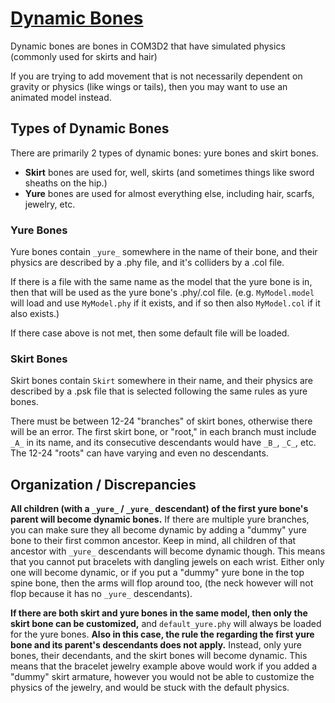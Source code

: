 # [Dynamic Bones](https://github.com/luvoid/COM3D2-All-Bout-Bones/blob/main/wiki/Dynamic-Bones.md)
Dynamic bones are bones in COM3D2 that have simulated physics (commonly used for skirts and hair)

If you are trying to add movement that is not necessarily dependent on gravity or physics (like wings or tails), then you may want to use an animated model instead.

## Types of Dynamic Bones
There are primarily 2 types of dynamic bones: yure bones and skirt bones.
* **Skirt** bones are used for, well, skirts (and sometimes things like sword sheaths on the hip.)
* **Yure** bones are used for almost everything else, including hair, scarfs, jewelry, etc.


### Yure Bones
Yure bones contain `_yure_` somewhere in the name of their bone, and their physics are described by a .phy file, and it's colliders by a .col file.

If there is a file with the same name as the model that the yure bone is in, then that will be used as the yure bone's .phy/.col file. (e.g. `MyModel.model` will load and use `MyModel.phy` if it exists, and if so then also `MyModel.col` if it also exists.)

If there case above is not met, then some default file will be loaded.

### Skirt Bones
Skirt bones contain `Skirt` somewhere in their name, and their physics are described by a .psk file that is selected following the same rules as yure bones.

There must be between 12-24 "branches" of skirt bones, otherwise there will be an error. The first skirt bone, or "root," in each branch must include  `_A_` in its name, and its consecutive descendants would have `_B_`, `_C_`, etc. The 12-24 "roots" can have varying and even no descendants.

## Organization / Discrepancies
**All children (with a `_yure_` / `_yure_` descendant) of the first yure bone's parent will become dynamic bones.** If there are multiple yure branches, you can make sure they all become dynamic by adding a "dummy" yure bone to their first common ancestor. Keep in mind, all children of that ancestor with `_yure_` descendants will become dynamic though. This means that you cannot put bracelets with dangling jewels on each wrist. Either only one will become dynamic, or if you put a "dummy" yure bone in the top spine bone, then the arms will flop around too, (the neck however will not flop because it has no `_yure_` descendants).
 
**If there are both skirt and yure bones in the same model, then only the skirt bone can be customized,** and `default_yure.phy` will always be loaded for the yure bones. **Also in this case, the rule the regarding the first yure bone and its parent's descendants does not apply.** Instead, only yure bones, their decendants, and the skirt bones will become dynamic. This means that the bracelet jewelry example above would work if you added a "dummy" skirt armature, however you would not be able to customize the physics of the jewelry, and would be stuck with the default physics.



